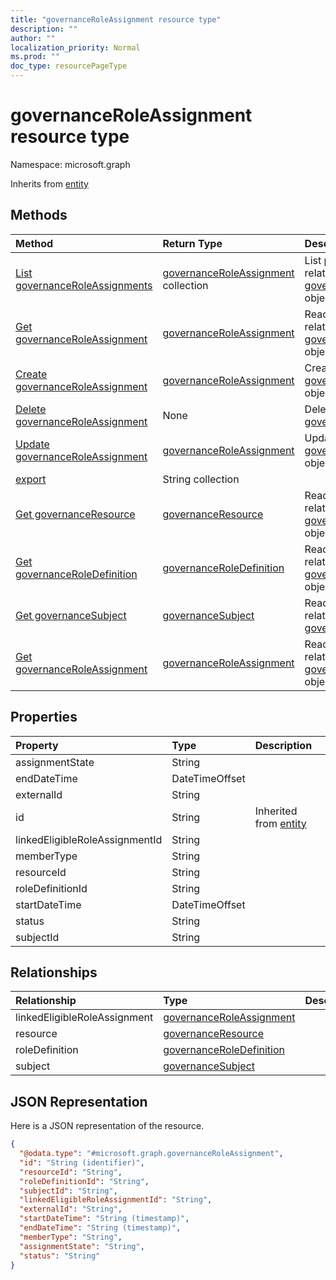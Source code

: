 ```yaml
---
title: "governanceRoleAssignment resource type"
description: ""
author: ""
localization_priority: Normal
ms.prod: ""
doc_type: resourcePageType
---
```


# governanceRoleAssignment resource type


Namespace: microsoft.graph




Inherits from [entity](../resources/entity.md)

## Methods
|Method|Return Type|Description|
|:---|:---|:---|
|[List governanceRoleAssignments](../api/governanceroleassignment-list.md)|[governanceRoleAssignment](../resources/governanceroleassignment.md) collection|List properties and relationships of the [governanceRoleAssignment](../resources/governanceroleassignment.md) objects.|
|[Get governanceRoleAssignment](../api/governanceroleassignment-get.md)|[governanceRoleAssignment](../resources/governanceroleassignment.md)|Read properties and relationships of the [governanceRoleAssignment](../resources/governanceroleassignment.md) object.|
|[Create governanceRoleAssignment](../api/governanceroleassignment-post-governanceroleassignments.md)|[governanceRoleAssignment](../resources/governanceroleassignment.md)|Create a new [governanceRoleAssignment](../resources/governanceroleassignment.md) object.|
|[Delete governanceRoleAssignment](../api/governanceroleassignment-delete.md)|None|Deletes a [governanceRoleAssignment](../resources/governanceroleassignment.md).|
|[Update governanceRoleAssignment](../api/governanceroleassignment-update.md)|[governanceRoleAssignment](../resources/governanceroleassignment.md)|Update the properties of a [governanceRoleAssignment](../resources/governanceroleassignment.md) object.|
|[export](../api/governanceroleassignment-export.md)|String collection||
|[Get governanceResource](../api/governanceresource-get.md)|[governanceResource](../resources/governanceresource.md)|Read properties and relationships of the [governanceResource](../resources/governanceresource.md) object.|
|[Get governanceRoleDefinition](../api/governanceroledefinition-get.md)|[governanceRoleDefinition](../resources/governanceroledefinition.md)|Read properties and relationships of the [governanceRoleDefinition](../resources/governanceroledefinition.md) object.|
|[Get governanceSubject](../api/governancesubject-get.md)|[governanceSubject](../resources/governancesubject.md)|Read properties and relationships of the [governanceSubject](../resources/governancesubject.md) object.|
|[Get governanceRoleAssignment](../api/governanceroleassignment-get.md)|[governanceRoleAssignment](../resources/governanceroleassignment.md)|Read properties and relationships of the [governanceRoleAssignment](../resources/governanceroleassignment.md) object.|

## Properties
|Property|Type|Description|
|:---|:---|:---|
|assignmentState|String||
|endDateTime|DateTimeOffset||
|externalId|String||
|id|String| Inherited from [entity](../resources/entity.md)|
|linkedEligibleRoleAssignmentId|String||
|memberType|String||
|resourceId|String||
|roleDefinitionId|String||
|startDateTime|DateTimeOffset||
|status|String||
|subjectId|String||

## Relationships
|Relationship|Type|Description|
|:---|:---|:---|
|linkedEligibleRoleAssignment|[governanceRoleAssignment](../resources/governanceroleassignment.md)||
|resource|[governanceResource](../resources/governanceresource.md)||
|roleDefinition|[governanceRoleDefinition](../resources/governanceroledefinition.md)||
|subject|[governanceSubject](../resources/governancesubject.md)||

## JSON Representation
Here is a JSON representation of the resource.
<!-- {
  "blockType": "resource",
  "keyProperty": "id",
  "@odata.type": "microsoft.graph.governanceRoleAssignment",
  "baseType": "microsoft.graph.entity",
  "openType": false
}
-->
``` json
{
  "@odata.type": "#microsoft.graph.governanceRoleAssignment",
  "id": "String (identifier)",
  "resourceId": "String",
  "roleDefinitionId": "String",
  "subjectId": "String",
  "linkedEligibleRoleAssignmentId": "String",
  "externalId": "String",
  "startDateTime": "String (timestamp)",
  "endDateTime": "String (timestamp)",
  "memberType": "String",
  "assignmentState": "String",
  "status": "String"
}
```

